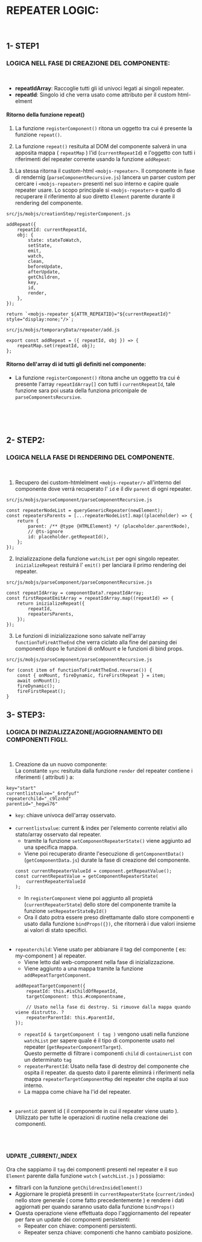 # REPEATER LOGIC:

<br/>

## 1- STEP1
### LOGICA NELL FASE DI CREAZIONE DEL COMPONENTE:
<br/>

- **repeatIdArray**: Raccoglie tutti gli id univoci legati ai singoli repeater.
- **repeatId**: Singolo id che verra usato come attributo per il custom html-elment


#### Ritorno della funzione repeat()

1. La funzione `registerComponent()` ritona un oggetto tra cui é presente la funzione `repeat()`.

2. La funzione `repeat()` resituita al DOM del componente salverá in una apposita mappa ( `repeatMap` ) l'id (`currentRepeatId`) e l'oggetto  con tutti i riferimenti del repeater corrente usando la funzione `addRepeat`:

3. La stessa ritorna il custom-html `<mobjs-repeater>`. Il componente in fase di rendernig (`parseComponentRecursive.js`) lancera un parser custom per cercare i `<mobjs-repeater>` presenti nel suo interno e capire quale repeater usare. Lo scopo principale si `<mobjs-repeater>` e quello di recuperare il riferimento al suo diretto `Element` parente durante il rendering del componente.

```
src/js/mobjs/creationStep/registerComponent.js

addRepeat({
    repeatId: currentRepeatId,
    obj: {
        state: stateToWatch,
        setState,
        emit,
        watch,
        clean,
        beforeUpdate,
        afterUpdate,
        getChildren,
        key,
        id,
        render,
    },
});

return `<mobjs-repeater ${ATTR_REPEATID}="${currentRepeatId}" style="display:none;"/>`;

```

```
src/js/mobjs/temporaryData/repeater/add.js

export const addRepeat = ({ repeatId, obj }) => {
    repeatMap.set(repeatId, obj);
};
```

#### Ritorno dell'array di id tutti gli definiti nel componente:
- La funzione `registerComponent()` ritona anche un oggetto tra cui é presente l'array `repeatIdArray[]` con tutti i `currentRepeatId`, tale funzione sara poi usata della funziona priconipale de `parseComponentsRecursive`.

<br/><br/><br/>

## 2- STEP2:
### LOGICA NELLA FASE DI RENDERING DEL COMPONENTE.
<br/>

1. Recupero dei custom-htmlelment  `<mobjs-repeater/>` all'interno del componente dove verrá recuperato l' `id` e il div `parent` di ogni repeater.

```
src/js/mobjs/parseComponent/parseComponentRecursive.js

const repeaterNodeList = queryGenericRepeater(newElement);
const repeatersParents = [...repeaterNodeList].map((placeholder) => {
    return {
        parent: /** @type {HTMLElement} */ (placeholder.parentNode),
        // @ts-ignore
        id: placeholder.getRepeatId(),
    };
});
```

2. Inzializzazione della funzione `watchList` per ogni singolo repeater. `inizializeRepeat` restuirá l' `emit()` per lanciara il primo rendering dei repeater.

```
src/js/mobjs/parseComponent/parseComponentRecursive.js

const repeatIdArray = componentData?.repeatIdArray;
const firstRepeatEmitArray = repeatIdArray.map((repeatId) => {
    return inizializeRepeat({
        repeatId,
        repeatersParents,
    });
});
```

3. Le funzioni di inizializzazione sono salvate nell'array `functionToFireAtTheEnd` che verra ciclato alla fine del parsing dei componenti dopo le funzioni di onMount e le funzioni di bind props.

```
src/js/mobjs/parseComponent/parseComponentRecursive.js

for (const item of functionToFireAtTheEnd.reverse()) {
    const { onMount, fireDynamic, fireFirstRepeat } = item;
    await onMount();
    fireDynamic();
    fireFirstRepeat();
}
```

## 3- STEP3:
### LOGICA DI INIZIALIZZAZONE/AGGIORNAMENTO DEI COMPONENTI FIGLI.
<br/>

1. Creazione da un nuovo componente:<br/>
La constante `sync` resituita dalla funzione `render` del repeater contiene i riferimenti ( attributi ) a:

```
key="start"
currentlistvalue="_6rofyuf"
repeaterchild="_c9lznhd"
parentid="_hegws76"
```

- `key`: chiave univoca dell'array osservato.
    <br/>
    <br/>
- `currentlistvalue`: current & index per l'elemento corrente relativi allo stato/array osservato dal repeater.
    - tramite la funzione `setComponentRepeaterState()` viene aggiunto ad una specifica mappa.
    - Viene poi recuperato dirante l'esecuzione di `getComponentData()` (`getComponentData.js`) durate la fase di creazione del componente.
    ```
    const currentRepeaterValueId = component.getRepeatValue();
    const currentRepeatValue = getComponentRepeaterState(
        currentRepeaterValueId
    );
    ```
    - In `registerComponent` viene poi aggiunto all propietá (`currentRepeaterState`) dello store del componente tramite la funzione `setRepeaterStateById()`
    - Ora il dato potra essere preso direttamante dallo store componenti e usato dalla funzione `bindProps({})`, che ritornerá i due valori insieme ai valori di stato specifici.
    <br/>
    <br/>
- `repeaterchild`: Viene usato per abbianare il tag del componente ( es: my-component ) al repeater.
    - Viene letto dal web-component nella fase di inizializzazione.
    - Viene aggiunto a una mappa tramite la funzione `addRepeatTargetComponent`.<br/>
    ```
    addRepeatTargetComponent({
        repeatId: this.#isChildOfRepeatId,
        targetComponent: this.#componentname,

        // Usato nella fase di destroy. Si rimuove dalla mappa quando viene distrutto. ?
        repeaterParentId: this.#parentId,
    });
    ```
    - `repeatId & targetComponent ( tag )` vengono usati nella funzione `watchList` per sapere quale é il tipo di componente usato nel repeater (`getRepeaterComponentTarget`).<br/>
    Questo permette di filtrare i componenti `child` di `containerList` con un determinato `tag`
    - `repeaterParentId`: Usato nella fase di destroy del componente che ospita il repeater. da questo dato il parente eliminrá i riferimenti nella mappa `repeaterTargetComponentMap` dei repeater che ospita al suo interno.
    - La mappa come chiave ha l'id del repeater.
    <br/>
    <br/>
- `parentid`: parent id ( il componente in cui il repeater viene usato ).<br/> Utilizzato per tutte le operazioni di ruotine nella creazione dei componenti.
<br/>
<br/>

#### UDPATE _CURRENT/_INDEX
Ora che sappiamo il `tag` dei componenti presenti nel repeater e il suo `Element` parente  dalla funzione  `watch` ( `watchList.js` ) possiamo:
- filtrarli con la funzione `getChildrenInsideElement()`
- Aggiornare le propietá presenti in `currentRepeaterState` (`current/index`) nello store generale ( come fatto precedentemente ) e rendere i dati aggiornati per quando saranno usato dalla funzione `bindProps()`
- Questa operazione viene effettuata dopo l'aggiornamento del repeater per fare un update dei componenti persistenti:
  - Repeater con chiave: componenti persistenti.
  - Repeater senza chiave: componenti che hanno cambiato posizione.

